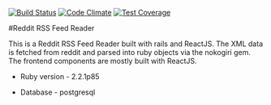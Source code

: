 [![Build Status](https://travis-ci.org/jchai002/reddit-rss-feed.svg?branch=master)](https://travis-ci.org/jchai002/reddit-rss-feed)
[![Code Climate](https://codeclimate.com/github/jchai002/reddit-rss-feed/badges/gpa.svg)](https://codeclimate.com/github/jchai002/reddit-rss-feed)
[![Test Coverage](https://codeclimate.com/github/jchai002/reddit-rss-feed/badges/coverage.svg)](https://codeclimate.com/github/jchai002/reddit-rss-feed/coverage)

#Reddit RSS Feed Reader

This is a Reddit RSS Feed Reader built with rails and ReactJS. The XML data is fetched from reddit and parsed into ruby objects via the nokogiri gem. The frontend components are mostly built with ReactJS.

* Ruby version -
  2.2.1p85
  
* Database -
  postgresql
